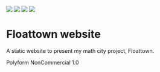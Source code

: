 
![](https://img.shields.io/badge/town%20is%20floating%3F-yes-11d100) ![](https://img.shields.io/badge/Alexander%20Steven%20Porter-ff9500) ![](https://img.shields.io/badge/useless-badge-ff5242) ![](https://img.shields.io/badge/no%20AI%20was%20used-00db3a
)

# Floattown website

A static website to present my math city project, Floattown.

Polyform NonCommercial 1.0
